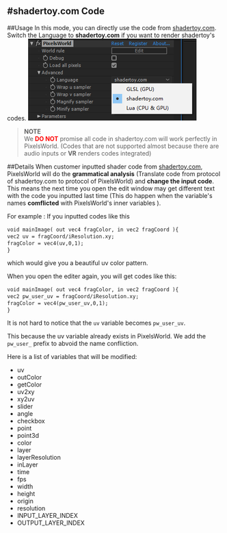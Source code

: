 #shadertoy.com Code
---
##Usage
In this mode, you can directly use the code from [shadertoy.com](https://shadertoy.com). Switch the Language to **shadertoy.com** if you want to render shadertoy's codes. 
![shadertoyMode](shadertoyMode.png)
> **NOTE** <br/>
> We <span style="color:red">**DO NOT**</span>  promise all code in shadertoy.com will work perfectly in PixelsWorld. (Codes that are not supported almost because there are audio inputs or **VR** renders codes integrated)


##Details
When customer inputted shader code from [shadertoy.com](https://shadertoy.com), PixelsWorld will do the **grammatical analysis** (Translate code from protocol of shadertoy.com to protocol of PixelsWorld) and **change the input code**.  This means the next time you open the edit window may get different text with the code you inputted last time (This do happen when the variable's names **comflicted** with PixelsWorld's inner variables ). 

For example :  If you inputted codes like this
```glsl:InputShadertoy.shader
void mainImage( out vec4 fragColor, in vec2 fragCoord ){
vec2 uv = fragCoord/iResolution.xy;
fragColor = vec4(uv,0,1);
}
```
which would give you a beautiful uv color pattern. 

When you open the editer again, you will get codes like this:
```glsl:LaterShadertoy.shader
void mainImage( out vec4 fragColor, in vec2 fragCoord ){
vec2 pw_user_uv = fragCoord/iResolution.xy;
fragColor = vec4(pw_user_uv,0,1);
}
```
It is not hard to notice that the ```uv``` variable becomes ```pw_user_uv```.

This because the uv variable already exists in PixelsWorld. We add the ```pw_user_``` prefix to abvoid the name confliction. 

Here is a list of variables that will be modified:
- uv
- outColor
- getColor
- uv2xy
- xy2uv
- slider
- angle
- checkbox
- point
- point3d
- color
- layer
- layerResolution
- inLayer
- time
- fps
- width
- height
- origin
- resolution
- INPUT_LAYER_INDEX
- OUTPUT_LAYER_INDEX